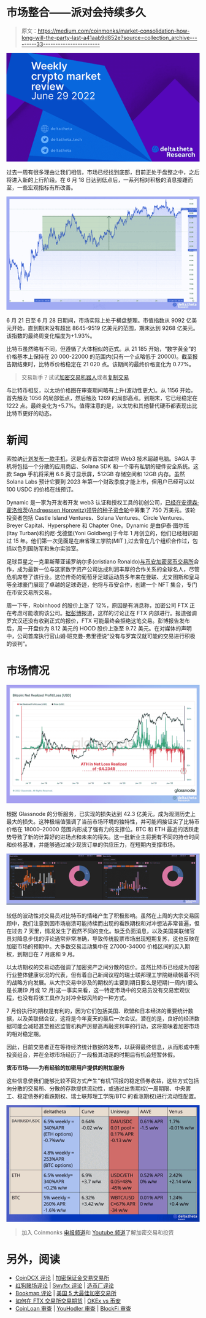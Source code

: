 # 市场整合——派对会持续多久

> 原文：<https://medium.com/coinmonks/market-consolidation-how-long-will-the-party-last-a41aab9d852e?source=collection_archive---------33----------------------->

![](img/d2a42a72e4de5cd43db117b1f610a49c.png)

过去一周有很多理由让我们相信，市场已经找到底部，目前正处于盘整之中，之后将进入新的上行阶段。在 6 月 18 日达到低点后，一系列相对积极的消息接踵而至，一些宏观指标有所改善。

![](img/f691ff72b2d9c2b606f024a01266faf0.png)

6 月 21 日至 6 月 28 日期间，市场实际上处于横盘整理。市值指数从 9092 亿美元开始，直到期末没有超出 8645-9519 亿美元的范围，期末达到 9268 亿美元。该指数的最终周变化幅度为+1.93%。

比特币虽然略有不同，但遵循了大体相似的范式。从 21 185 开始，“数字黄金”的价格基本上保持在 20 000-22000 的范围内(只有一个点略低于 20000)。截至报告期结束时，比特币价格稳定在 21 020 点。该期间的最终价格变化为 0.77%。

> 交易新手？试试[加密交易机器人](/coinmonks/crypto-trading-bot-c2ffce8acb2a)或者[复制交易](/coinmonks/top-10-crypto-copy-trading-platforms-for-beginners-d0c37c7d698c)

与比特币相反，以太坊价格图在审查期间略有上升(波动性更大)。从 1156 开始，首先触及 1056 的局部低点，然后触及 1269 的局部高点。到期末，它已经稳定在 1222 点。最终变化为+5.7%。值得注意的是，以太坊和其他替代硬币都表现出比比特币更好的动态。

# 新闻

索拉纳[计划发布一款手机](https://solana.com/news/solana-mobile-stack-saga-anatoly-yakovenko)，这是业界首次尝试将 Web3 技术超越电脑。SAGA 手机将包括一个分散的应用商店、Solana SDK 和一个带有私钥的硬件安全系统。这款 Saga 手机将采用 6.6 英寸显示屏，512GB 存储空间和 12GB 内存。虽然 Solana Labs 预计它要到 2023 年第一个财政季度才能上市，但用户已经可以以 100 USDC 的价格在线预订。

Dynamic 是一家为开发者开发 web3 认证和授权工具的初创公司，[已经在安德森·霍洛维茨(Andreessen Horowitz)领导的种子资金轮](https://www.theblock.co/post/154562/dynamic-web3-authentication-crypto-startup-raises-funding-a16z)中筹集了 750 万美元。该轮投资者包括 Castle Island Ventures、Solana Ventures、Circle Ventures、Breyer Capital、Hypersphere 和 Chapter One。Dynamic 是由伊泰·图尔班(Itay Turban)和约尼·戈德堡(Yoni Goldberg)于今年 1 月创立的，他们已经相识超过 15 年。他们第一次见面是在麻省理工学院(MIT ),过去曾在几个组织合作过，包括以色列国防军和朱尔实验室。

足球巨星之一克里斯蒂亚诺罗纳尔多(cristiano Ronaldo)[与币安加密货币交易所](https://www.binance.com/en/blog/markets/cristiano-ronaldo-and-binance-team-up-for-a-legendary-nft-partnership-421499824684904050)合作，成为最新一位与这家数字资产公司达成利润丰厚的合作关系的全球名人，尽管危机席卷了该行业。这位传奇的葡萄牙足球运动员多年来在曼联、尤文图斯和皇马等全球豪门展现了卓越的足球奇迹，他将与币安合作，创建一个 NFT 集合，专门在币安交易所交易。

周一下午，Robinhood 的股价上涨了 12%，原因是有消息称，加密公司 FTX 正在考虑可能收购该公司。[据彭博](https://www.bloomberg.com/news/articles/2022-06-27/bankman-fried-s-ftx-said-to-be-seeking-path-for-robinhood-deal#xj4y7vzkg)报道，这样的讨论正在 FTX 内部进行。报道强调罗宾汉还没有收到正式的报价，FTX 可能最终会拒绝这笔交易。彭博报告发布后，周一开盘价为 8.12 美元的 HOOD 股价上涨至 9.72 美元。在对媒体的声明中，公司首席执行官山姆·班克曼-弗里德说“没有与罗宾汉就可能的交易进行积极的谈判”。

# 市场情况

![](img/dcf069f614840fc0a69753499e6225dc.png)

根据 Glassnode 的分析服务，已实现的损失达到 42.3 亿美元，成为观测历史上最大的损失。这种极端值强调了当前市场环境的独特性，并可能间接证实了比特币价格在 18000–20000 范围内形成了强有力的支撑位。BTC 和 ETH 最近的活跃走势导致了新的计算好的进场点和未来的得失。这一批新业主将拥有不同的持仓时间和价格基准，并能够通过减少现货订单的供应压力，在短期内支撑市场。

![](img/231ccbd5b279bac4dcb6302c1752954e.png)

较低的波动性对交易员对比特币的情绪产生了积极影响。虽然在上周的大宗交易回顾中，我们注意到因市场崩溃可能持续而出现的看跌期权和对冲想法非常普遍，但在过去 7 天里，情况发生了截然不同的变化。缺乏负面消息，以及美国美联储官员对降息步伐的评论通常非常准确，导致传统股票市场出现短期复苏，这也反映在加密市场的预期中。大多数交易活动集中在 27000-34000 价格区间的买入期权，到期日在 7 月底和 9 月。

以太坊期权的交易动态强调了加密资产之间分散的估价。虽然比特币已经成为加密行业整体健康状况的代表，但有着自己新闻议程的瑞士联邦理工学院继续朝着不同的战略方向发展。从大宗交易中涉及的期权的主要到期日要么是短期(一周内)要么是长期(9 月或 12 月)这一事实来看，这一特定市场中的交易员没有交易宏观议程，也没有将该工具作为对冲全球风险的一种方式。

7 月份执行的期权是有利的，因为它们包括美国、欧盟和日本经济的重要统计数据，以及美联储会议，这将是今年夏天的最后一次会议。潜在的是，良好的经济数据可能会减轻甚至推迟监管机构严厉提高再融资利率的行动，这将意味着加密市场的相对稳定期。

因此，目前交易者正在等待经济统计数据的发布，以获得最终信息，从而形成中期投资组合，并在全球市场经历了一段极其动荡的时期后有机会短暂休假。

**货币市场——为有经验的加密用户提供的附加服务**

这些信息使我们能够比较不同方式产生“有机”回报的稳定债券收益，这些方式包括向分散的交易所、分散的存款提供流动性，或通过出售期权(一周期限、中央罢工、稳定债券的看跌期权、瑞士联邦理工学院/BTC 的看涨期权)进行流动性配置。

![](img/fb3c432656465c03965ad2c9b80fd96b.png)

> 加入 Coinmonks [电报频道](https://t.me/coincodecap)和 [Youtube 频道](https://www.youtube.com/c/coinmonks/videos)了解加密交易和投资

# 另外，阅读

*   [CoinDCX 评论](/coinmonks/coindcx-review-8444db3621a2) | [加密保证金交易交易所](https://coincodecap.com/crypto-margin-trading-exchanges)
*   [红狗赌场评论](https://coincodecap.com/red-dog-casino-review) | [Swyftx 评论](https://coincodecap.com/swyftx-review) | [造币厂评论](https://coincodecap.com/coingate-review)
*   [Bookmap 评论](https://coincodecap.com/bookmap-review-2021-best-trading-software) | [美国 5 大最佳加密交易所](https://coincodecap.com/crypto-exchange-usa)
*   [如何在 FTX 交易所交易期货](https://coincodecap.com/ftx-futures-trading) | [OKEx vs 币安](https://coincodecap.com/okex-vs-binance)
*   [CoinLoan 审查](https://coincodecap.com/coinloan-review) | [YouHodler 审查](/coinmonks/youhodler-4-easy-ways-to-make-money-98969b9689f2) | [BlockFi 审查](https://coincodecap.com/blockfi-review)